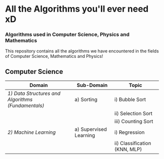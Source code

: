 # All the Algorithms you'll ever need xD
### Algorithms used in Computer Science, Physics and Mathematics

This repository contains all the algorithms we have encountered in the fields of Computer Science, Mathematics and Physics!


## Computer Science
<p>

<!--
(I) Basic - <br>
    1) Bubble Sort <br>
    2) Selection Sort <br>
    3) Counting Sort <br>
    4) Graph Traversal <br>
        i) Breadth First Search <br>
        ii) Depth First Search <br>
<b><i>1) Data Structures and Algorithms (Fundamentals)</i></b>
<ol>
    <li><i>a) Sorting -</i>
        <ol>
-->

<table>
    <thead>
        <th><b>Domain</b></th>
        <th><b>Sub-Domain</b></th>
        <th><b>Topic</b></th>
    </thead>
    <tr>
        <td><i>1) Data Structures and Algorithms (Fundamentals)</i></td>
        <td>a) Sorting</td>
        <td>i) Bubble Sort</td>
    </tr>
    <tr>
        <td></td>
        <td></td>
        <td>ii) Selection Sort</td>
    </tr>
    <tr>
        <td></td>
        <td></td>
        <td>iii) Counting Sort</td>
    </tr>
    <tr>
        <td><i>2) Machine Learning</i></td>
        <td>a) Supervised Learning</td>
        <td>i) Regression</td>
    </tr>
    <tr>
        <td></td>
        <td></td>
        <td>ii) Classification (KNN, MLP)</td>


</p>

<!--
## Physics
Work in Progress..
-->
